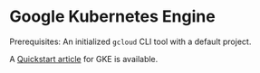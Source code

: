 # Google Kubernetes Engine

Prerequisites: An initialized  `gcloud` CLI tool with a default project.

 A [Quickstart article](https://cloud.google.com/kubernetes-engine/docs/quickstart) for GKE is available.
